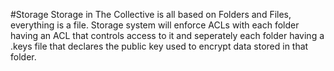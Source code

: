 #Storage
Storage in The Collective is all based on Folders and Files, everything is a file. Storage system will enforce ACLs with each folder having an ACL 
that controls access to it and seperately each folder having a .keys file that declares the public key used to encrypt data stored in that folder.
